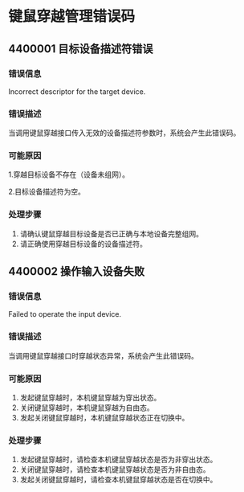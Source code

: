 # 键鼠穿越管理错误码

## 4400001 目标设备描述符错误

### 错误信息

Incorrect descriptor for the target device.

### 错误描述

当调用键鼠穿越接口传入无效的设备描述符参数时，系统会产生此错误码。

### 可能原因

1.穿越目标设备不存在（设备未组网）。

2.目标设备描述符为空。

### 处理步骤

1. 请确认键鼠穿越目标设备是否已正确与本地设备完整组网。
2. 请正确使用穿越目标设备的设备描述符。

## 4400002 操作输入设备失败

### 错误信息

Failed to operate the input device.

### 错误描述

当调用键鼠穿越接口时穿越状态异常，系统会产生此错误码。

### 可能原因

1. 发起键鼠穿越时，本机键鼠穿越为穿出状态。
2. 关闭键鼠穿越时，本机键鼠穿越为自由态。
3. 发起关闭键鼠穿越时，本机键鼠穿越状态正在切换中。

### 处理步骤

1. 发起键鼠穿越时，请检查本机键鼠穿越状态是否为非穿出状态。
2. 关闭键鼠穿越时，请检查本机键鼠穿越状态是否为非自由态。
3. 发起关闭键鼠穿越时，请检查本机键鼠穿越状态是否在切换中。